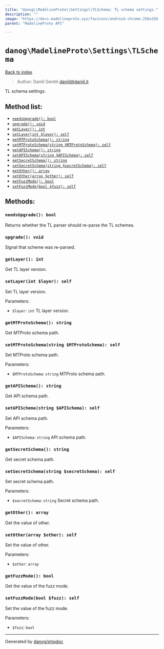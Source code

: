 ```yaml
---
title: "danog\\MadelineProto\\Settings\\TLSchema: TL schema settings."
description: ""
image: "https://docs.madelineproto.xyz/favicons/android-chrome-256x256.png"
parent: "MadelineProto API"

---
```

# `danog\MadelineProto\Settings\TLSchema`
[Back to index](../../../index.html)

> Author: Daniil Gentili <daniil@daniil.it>  
  

TL schema settings.  




## Method list:
* [`needsUpgrade(): bool`](#needsUpgrade)
* [`upgrade(): void`](#upgrade)
* [`getLayer(): int`](#getLayer)
* [`setLayer(int $layer): self`](#setLayer)
* [`getMTProtoSchema(): string`](#getMTProtoSchema)
* [`setMTProtoSchema(string $MTProtoSchema): self`](#setMTProtoSchema)
* [`getAPISchema(): string`](#getAPISchema)
* [`setAPISchema(string $APISchema): self`](#setAPISchema)
* [`getSecretSchema(): string`](#getSecretSchema)
* [`setSecretSchema(string $secretSchema): self`](#setSecretSchema)
* [`getOther(): array`](#getOther)
* [`setOther(array $other): self`](#setOther)
* [`getFuzzMode(): bool`](#getFuzzMode)
* [`setFuzzMode(bool $fuzz): self`](#setFuzzMode)

## Methods:
### <a name="needsUpgrade"></a> `needsUpgrade(): bool`

Returns whether the TL parser should re-parse the TL schemes.



### <a name="upgrade"></a> `upgrade(): void`

Signal that scheme was re-parsed.



### <a name="getLayer"></a> `getLayer(): int`

Get TL layer version.



### <a name="setLayer"></a> `setLayer(int $layer): self`

Set TL layer version.


Parameters:

* `$layer`: `int` TL layer version.  



### <a name="getMTProtoSchema"></a> `getMTProtoSchema(): string`

Get MTProto schema path.



### <a name="setMTProtoSchema"></a> `setMTProtoSchema(string $MTProtoSchema): self`

Set MTProto schema path.


Parameters:

* `$MTProtoSchema`: `string` MTProto schema path.  



### <a name="getAPISchema"></a> `getAPISchema(): string`

Get API schema path.



### <a name="setAPISchema"></a> `setAPISchema(string $APISchema): self`

Set API schema path.


Parameters:

* `$APISchema`: `string` API schema path.  



### <a name="getSecretSchema"></a> `getSecretSchema(): string`

Get secret schema path.



### <a name="setSecretSchema"></a> `setSecretSchema(string $secretSchema): self`

Set secret schema path.


Parameters:

* `$secretSchema`: `string` Secret schema path.  



### <a name="getOther"></a> `getOther(): array`

Get the value of other.



### <a name="setOther"></a> `setOther(array $other): self`

Set the value of other.


Parameters:

* `$other`: `array`   



### <a name="getFuzzMode"></a> `getFuzzMode(): bool`

Get the value of the fuzz mode.



### <a name="setFuzzMode"></a> `setFuzzMode(bool $fuzz): self`

Set the value of the fuzz mode.


Parameters:

* `$fuzz`: `bool`   



---
Generated by [danog/phpdoc](https://phpdoc.daniil.it)
